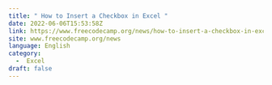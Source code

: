 ```yaml
---
title: " How to Insert a Checkbox in Excel "
date: 2022-06-06T15:53:58Z
link: https://www.freecodecamp.org/news/how-to-insert-a-checkbox-in-excel/?utm_medium=RSS&utm_source=news.12bit.vn
site: www.freecodecamp.org/news
language: English
category:
  -  Excel 
draft: false
---
```

